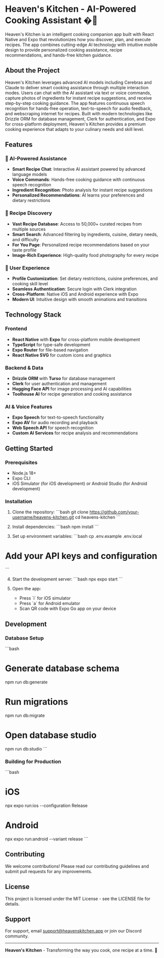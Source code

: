 # Heaven's Kitchen - AI-Powered Cooking Assistant �‍🍳

Heaven's Kitchen is an intelligent cooking companion app built with React Native and Expo that revolutionizes how you discover, plan, and execute recipes. The app combines cutting-edge AI technology with intuitive mobile design to provide personalized cooking assistance, recipe recommendations, and hands-free kitchen guidance.

## About the Project

Heaven's Kitchen leverages advanced AI models including Cerebras and Claude to deliver smart cooking assistance through multiple interaction modes. Users can chat with the AI assistant via text or voice commands, capture photos of ingredients for instant recipe suggestions, and receive step-by-step cooking guidance. The app features continuous speech recognition for hands-free operation, text-to-speech for audio feedback, and webscraping internet for recipes. Built with modern technologies like Drizzle ORM for database management, Clerk for authentication, and Expo for cross-platform deployment, Heaven's Kitchen provides a premium cooking experience that adapts to your culinary needs and skill level.

## Features

### 🤖 AI-Powered Assistance
- **Smart Recipe Chat**: Interactive AI assistant powered by advanced language models
- **Voice Commands**: Hands-free cooking guidance with continuous speech recognition
- **Ingredient Recognition**: Photo analysis for instant recipe suggestions
- **Personalized Recommendations**: AI learns your preferences and dietary restrictions

### 🍳 Recipe Discovery
- **Vast Recipe Database**: Access to 50,000+ curated recipes from multiple sources
- **Smart Search**: Advanced filtering by ingredients, cuisine, dietary needs, and difficulty
- **For You Page**: Personalized recipe recommendations based on your taste profile
- **Image-Rich Experience**: High-quality food photography for every recipe

### 🎯 User Experience
- **Profile Customization**: Set dietary restrictions, cuisine preferences, and cooking skill level
- **Seamless Authentication**: Secure login with Clerk integration
- **Cross-Platform**: Native iOS and Android experience with Expo
- **Modern UI**: Intuitive design with smooth animations and transitions

## Technology Stack

### Frontend
- **React Native** with **Expo** for cross-platform mobile development
- **TypeScript** for type-safe development
- **Expo Router** for file-based navigation
- **React Native SVG** for custom icons and graphics

### Backend & Data
- **Drizzle ORM** with **Turso** for database management
- **Clerk** for user authentication and management
- **Hugging Face API** for image processing and AI capabilities
- **Toolhouse AI** for recipe generation and cooking assistance

### AI & Voice Features
- **Expo Speech** for text-to-speech functionality
- **Expo AV** for audio recording and playback
- **Web Speech API** for speech recognition
- **Custom AI Services** for recipe analysis and recommendations

## Getting Started

### Prerequisites
- Node.js 18+ 
- Expo CLI
- iOS Simulator (for iOS development) or Android Studio (for Android development)

### Installation

1. Clone the repository:
\`\`\`bash
git clone https://github.com/your-username/heavens-kitchen.git
cd heavens-kitchen
\`\`\`

2. Install dependencies:
\`\`\`bash
npm install
\`\`\`

3. Set up environment variables:
\`\`\`bash
cp .env.example .env.local
# Add your API keys and configuration
\`\`\`

4. Start the development server:
\`\`\`bash
npx expo start
\`\`\`

5. Open the app:
   - Press \`i\` for iOS simulator
   - Press \`a\` for Android emulator
   - Scan QR code with Expo Go app on your device

## Development

### Database Setup
\`\`\`bash
# Generate database schema
npm run db:generate

# Run migrations
npm run db:migrate

# Open database studio
npm run db:studio
\`\`\`

### Building for Production
\`\`\`bash
# iOS
npx expo run:ios --configuration Release

# Android  
npx expo run:android --variant release
\`\`\`

## Contributing

We welcome contributions! Please read our contributing guidelines and submit pull requests for any improvements.

## License

This project is licensed under the MIT License - see the LICENSE file for details.

## Support

For support, email support@heavenskitchen.app or join our Discord community.

---

**Heaven's Kitchen** - Transforming the way you cook, one recipe at a time. 🌟